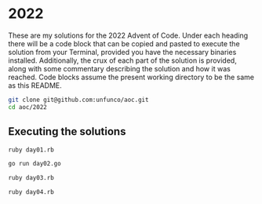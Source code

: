 # 2022

These are my solutions for the 2022 Advent of Code. Under each heading there
will be a code block that can be copied and pasted to execute the solution from
your Terminal, provided you have the necessary binaries installed.
Additionally, the crux of each part of the solution is provided, along with some
commentary describing the solution and how it was reached. Code blocks assume
the present working directory to be the same as this README.

```bash
git clone git@github.com:unfunco/aoc.git
cd aoc/2022
```

## Executing the solutions

```bash
ruby day01.rb
```

```bash
go run day02.go
```

```bash
ruby day03.rb
```

```bash
ruby day04.rb
```
